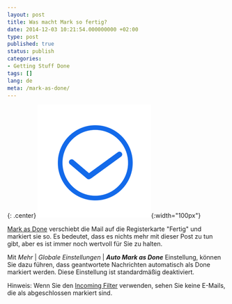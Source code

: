 ```yaml
---
layout: post
title: Was macht Mark so fertig?
date: 2014-12-03 10:21:54.000000000 +02:00
type: post
published: true
status: publish
categories:
- Getting Stuff Done
tags: []
lang: de
meta: /mark-as-done/
---
```


{: .center}
![Action Done](/assets/ic_action_done.png){:width="100px"}

[Mark as Done](/mark-an-email-as-done/) verschiebt die Mail auf die Registerkarte "Fertig" und markiert sie so. Es bedeutet, dass es nichts mehr mit dieser Post zu tun gibt, aber es ist immer noch wertvoll für Sie zu halten.

Mit *Mehr* \| *Globale Einstellungen* \| ***Auto Mark as Done*** Einstellung, können Sie dazu führen, dass geantwortete Nachrichten automatisch als Done markiert werden. Diese Einstellung ist standardmäßig deaktiviert.

Hinweis: Wenn Sie den [Incoming Filter](/top-bar-left-triangle-menu/) verwenden, sehen Sie keine E-Mails, die als abgeschlossen markiert sind.
